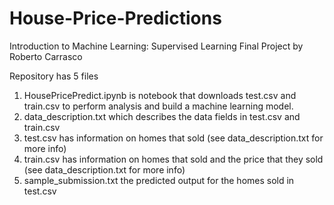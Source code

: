 # House-Price-Predictions
Introduction to Machine Learning: Supervised Learning Final Project by Roberto Carrasco


Repository has 5 files
1) HousePricePredict.ipynb is notebook that downloads test.csv and train.csv to perform analysis and build a machine learning model.
2) data_description.txt which describes the data fields in test.csv and train.csv
3) test.csv has information on homes that sold (see data_description.txt for more info)
4) train.csv has information on homes that sold and the price that they sold (see data_description.txt for more info)
5) sample_submission.txt the predicted output for the homes sold in test.csv
